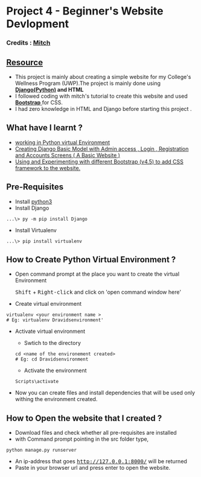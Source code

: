 # Project 4 - Beginner's Website Devlopment 

### Credits : [Mitch](https://github.com/mitchtabian)
## [Resource](https://www.youtube.com/watch?v=i6cwBiz7BuQ&list=PLgCYzUzKIBE_dil025VAJnDjNZHHHR9mW)

- This project is mainly about creating a simple website for my College's Wellness Program (UWP).The project is mainly done using **[Django(Python)](https://www.djangoproject.com/) and HTML**
- I followed coding with mitch's tutorial to create this website and used [**Bootstrap** ](https://getbootstrap.com/) for CSS.
- I had zero knowledge in HTML and Django before starting this project .

## What have I learnt ?
- [working in Python virtual Environment](https://www.youtube.com/watch?v=O9jEVOtpu5M&list=PLgCYzUzKIBE_dil025VAJnDjNZHHHR9mW&index=2)
- [Creating Django Basic Model with Admin access , Login , Registration and Accounts Screens ( A Basic Website )](https://www.youtube.com/watch?v=0hIMiq0YZSc&list=PLgCYzUzKIBE_dil025VAJnDjNZHHHR9mW&index=7) 
- [Using and Experimenting with different Bootstrap (v4.5) to add CSS framework to the website.](https://www.youtube.com/watch?v=PKOdeXy9-6M&list=PLgCYzUzKIBE_dil025VAJnDjNZHHHR9mW&index=18)

## Pre-Requisites
- Install [python3](https://www.python.org/downloads/)
- Install Django
```
...\> py -m pip install Django
```
- Install Virtualenv 
```	
...\> pip install virtualenv
```
## How to Create Python Virtual Environment ?
- Open command prompt at the place you want to create the virtual Environment
			
	<kbd>Shift</kbd> + <kbd>Right-click</kbd> and click on 'open command window here' 

- Create virtual environment 
```
virtualenv <your environment name > 
# Eg: virtualenv Dravidsenvironment'
```
- Activate virtual environment 
	- Swtich to the directory 
	```
	cd <name of the environement created> 
	# Eg: cd Dravidsenvironment
	```
	- Activate the environment
	```
	Scripts\activate
	```
	
- Now you can create files and install dependencies that will be used only withing the environment created.

## How to Open the website that I created ?
- Download files and check whether all pre-requisites are installed 
- with Command prompt pointing in the src folder type,
```
python manage.py runserver
```
- An ip-address that goes <kbd>http://127.0.0.1:8000/</kbd> will be returned 
- Paste in your browser url and press enter to open the website.
